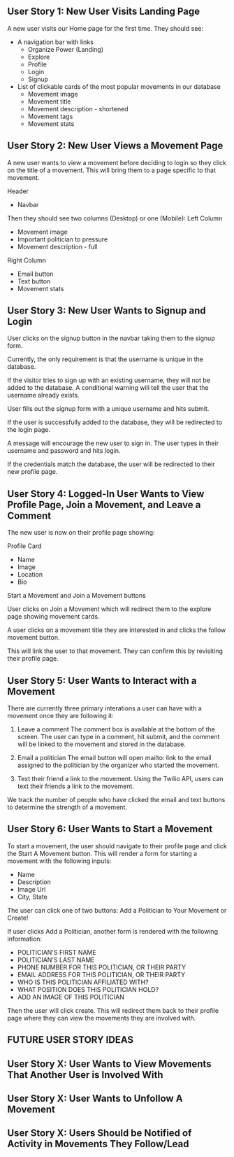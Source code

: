 ## User Story 1: New User Visits Landing Page
A new user visits our Home page for the first time. They should see:
- A navigation bar with links
  - Organize Power (Landing)
  - Explore
  - Profile
  - Login
  - Signup
- List of clickable cards of the most popular movements in our database
  - Movement image
  - Movement title
  - Movement description - shortened
  - Movement tags
  - Movement stats


## User Story 2: New User Views a Movement Page
A new user wants to view a movement before deciding to login so they click on the title of a movement.
This will bring them to a page specific to that movement.

Header
- Navbar

Then they should see two columns (Desktop) or one (Mobile):
Left Column
- Movement image
- Important politician to pressure
- Movement description - full

Right Column
- Email button
- Text button
- Movement stats

## User Story 3: New User Wants to Signup and Login
User clicks on the signup button in the navbar taking them to the signup form.

Currently, the only requirement is that the username is unique in the database.

If the visitor tries to sign up with an existing username, they will not be added to the database.
A conditional warning will tell the user that the username already exists.

User fills out the signup form with a unique username and hits submit.

If the user is successfully added to the database, they will be redirected to the login page.

A message will encourage the new user to sign in. The user types in their username and password and hits login.

If the credentials match the database, the user will be redirected to their new profile page.


## User Story 4: Logged-In User Wants to View Profile Page, Join a Movement, and Leave a Comment
The new user is now on their profile page showing:

Profile Card
- Name
- Image
- Location
- Bio

Start a Movement and Join a Movement buttons

User clicks on Join a Movement which will redirect them to the explore page showing movement cards.

A user clicks on a movement title they are interested in and clicks the follow movement button.

This will link the user to that movement. They can confirm this by revisiting their profile page.

## User Story 5: User Wants to Interact with a Movement
There are currently three primary interations a user can have with a movement once they are following it:
1. Leave a comment
The comment box is available at the bottom of the screen. The user can type
in a comment, hit submit, and the comment will be linked to the movement and stored in the database.

2. Email a politician
The email button will open mailto: link to the email assigned to the politician by the organizer
who started the movement.

3. Text their friend a link to the movement.
Using the Twilio API, users can text their friends a link to the movement.

We track the number of people who have clicked the email and text buttons to determine the strength of a movement.

## User Story 6: User Wants to Start a Movement
To start a movement, the user should navigate to their profile page and click the Start A Movement button.
This will render a form for starting a movement with the following inputs:
- Name
- Description
- Image Url
- City, State

The user can click one of two buttons: Add a Politician to Your Movement or Create!

If user clicks Add a Politician, another form is rendered with the following information:
- POLITICIAN'S FIRST NAME
- POLITICIAN'S LAST NAME
- PHONE NUMBER FOR THIS POLITICIAN, OR THEIR PARTY
- EMAIL ADDRESS FOR THIS POLITICIAN, OR THEIR PARTY
- WHO IS THIS POLITICIAN AFFILIATED WITH?
- WHAT POSITION DOES THIS POLITICIAN HOLD?
- ADD AN IMAGE OF THIS POLITICIAN

Then the user will click create. This will redirect them back to their profile page where they can view the
movements they are involved with.

## FUTURE USER STORY IDEAS
## User Story X: User Wants to View Movements That Another User is Involved With
## User Story X: User Wants to Unfollow A Movement
## User Story X: Users Should be Notified of Activity in Movements They Follow/Lead
